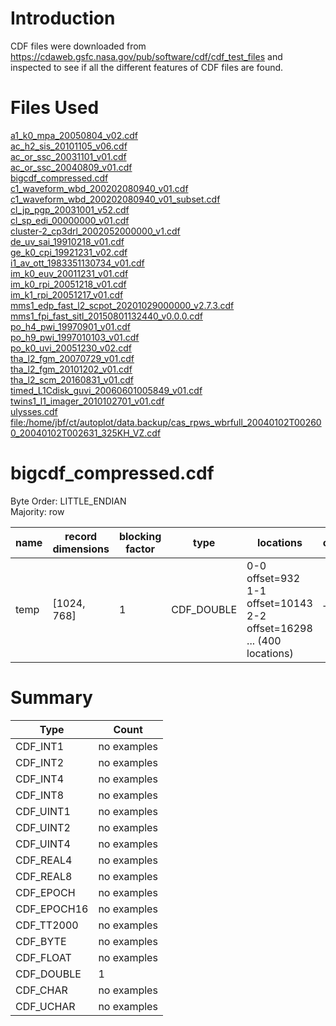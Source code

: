 # Introduction
CDF files were downloaded from https://cdaweb.gsfc.nasa.gov/pub/software/cdf/cdf_test_files 
and inspected to see if all the different features of CDF files are found.
# Files Used
<a href="#a1_k0_mpa_20050804_v02.cdf">a1_k0_mpa_20050804_v02.cdf</a><br>
<a href="#ac_h2_sis_20101105_v06.cdf">ac_h2_sis_20101105_v06.cdf</a><br>
<a href="#ac_or_ssc_20031101_v01.cdf">ac_or_ssc_20031101_v01.cdf</a><br>
<a href="#ac_or_ssc_20040809_v01.cdf">ac_or_ssc_20040809_v01.cdf</a><br>
<a href="#bigcdf_compressed.cdf">bigcdf_compressed.cdf</a><br>
<a href="#c1_waveform_wbd_200202080940_v01.cdf">c1_waveform_wbd_200202080940_v01.cdf</a><br>
<a href="#c1_waveform_wbd_200202080940_v01_subset.cdf">c1_waveform_wbd_200202080940_v01_subset.cdf</a><br>
<a href="#cl_jp_pgp_20031001_v52.cdf">cl_jp_pgp_20031001_v52.cdf</a><br>
<a href="#cl_sp_edi_00000000_v01.cdf">cl_sp_edi_00000000_v01.cdf</a><br>
<a href="#cluster-2_cp3drl_2002052000000_v1.cdf">cluster-2_cp3drl_2002052000000_v1.cdf</a><br>
<a href="#de_uv_sai_19910218_v01.cdf">de_uv_sai_19910218_v01.cdf</a><br>
<a href="#ge_k0_cpi_19921231_v02.cdf">ge_k0_cpi_19921231_v02.cdf</a><br>
<a href="#i1_av_ott_1983351130734_v01.cdf">i1_av_ott_1983351130734_v01.cdf</a><br>
<a href="#im_k0_euv_20011231_v01.cdf">im_k0_euv_20011231_v01.cdf</a><br>
<a href="#im_k0_rpi_20051218_v01.cdf">im_k0_rpi_20051218_v01.cdf</a><br>
<a href="#im_k1_rpi_20051217_v01.cdf">im_k1_rpi_20051217_v01.cdf</a><br>
<a href="#mms1_edp_fast_l2_scpot_20201029000000_v2.7.3.cdf">mms1_edp_fast_l2_scpot_20201029000000_v2.7.3.cdf</a><br>
<a href="#mms1_fpi_fast_sitl_20150801132440_v0.0.0.cdf">mms1_fpi_fast_sitl_20150801132440_v0.0.0.cdf</a><br>
<a href="#po_h4_pwi_19970901_v01.cdf">po_h4_pwi_19970901_v01.cdf</a><br>
<a href="#po_h9_pwi_1997010103_v01.cdf">po_h9_pwi_1997010103_v01.cdf</a><br>
<a href="#po_k0_uvi_20051230_v02.cdf">po_k0_uvi_20051230_v02.cdf</a><br>
<a href="#tha_l2_fgm_20070729_v01.cdf">tha_l2_fgm_20070729_v01.cdf</a><br>
<a href="#tha_l2_fgm_20101202_v01.cdf">tha_l2_fgm_20101202_v01.cdf</a><br>
<a href="#tha_l2_scm_20160831_v01.cdf">tha_l2_scm_20160831_v01.cdf</a><br>
<a href="#timed_L1Cdisk_guvi_20060601005849_v01.cdf">timed_L1Cdisk_guvi_20060601005849_v01.cdf</a><br>
<a href="#twins1_l1_imager_2010102701_v01.cdf">twins1_l1_imager_2010102701_v01.cdf</a><br>
<a href="#ulysses.cdf">ulysses.cdf</a><br>
<a href="#file:/home/jbf/ct/autoplot/data.backup/cas_rpws_wbrfull_20040102T002600_20040102T002631_325KH_VZ.cdf">file:/home/jbf/ct/autoplot/data.backup/cas_rpws_wbrfull_20040102T002600_20040102T002631_325KH_VZ.cdf</a><br>
<a name='bigcdf_compressed.cdf'>
# bigcdf_compressed.cdf<br>
Byte Order: LITTLE_ENDIAN<br>
Majority: row<br>

|name |record<br>dimensions |blocking<br>factor |type |locations |compressed |type |
|-----|-----------|---------|-----|----------|-----|---|
|temp|[1024, 768]|1|CDF_DOUBLE|    0-0 offset=932<br>    1-1 offset=10143<br>    2-2 offset=16298<br>    ... (400 locations)<br>|True|Z|
# Summary
|Type |Count |
|-----|------|
|CDF_INT1|no examples|
|CDF_INT2|no examples|
|CDF_INT4|no examples|
|CDF_INT8|no examples|
|CDF_UINT1|no examples|
|CDF_UINT2|no examples|
|CDF_UINT4|no examples|
|CDF_REAL4|no examples|
|CDF_REAL8|no examples|
|CDF_EPOCH|no examples|
|CDF_EPOCH16|no examples|
|CDF_TT2000|no examples|
|CDF_BYTE|no examples|
|CDF_FLOAT|no examples|
|CDF_DOUBLE|1|
|CDF_CHAR|no examples|
|CDF_UCHAR|no examples|
